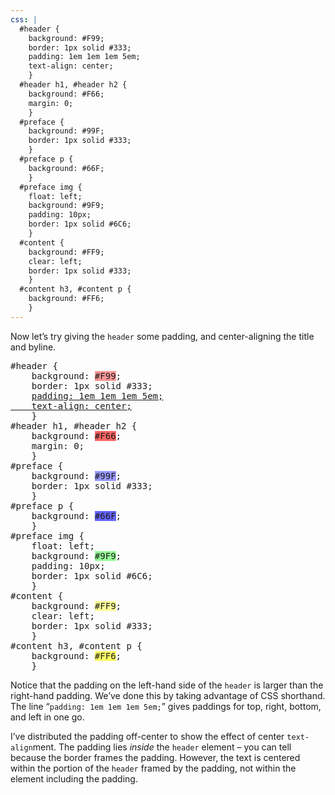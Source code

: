 ```yaml
---
css: |
  #header {
    background: #F99;
    border: 1px solid #333;
    padding: 1em 1em 1em 5em;
    text-align: center;
    }
  #header h1, #header h2 {
    background: #F66;
    margin: 0;
    }
  #preface {
    background: #99F;
    border: 1px solid #333;
    }
  #preface p {
    background: #66F;
    }
  #preface img {
    float: left;
    background: #9F9;
    padding: 10px;
    border: 1px solid #6C6;
    }
  #content {
    background: #FF9;
    clear: left;
    border: 1px solid #333;
    }
  #content h3, #content p {
    background: #FF6;
    }
---
```


<p>Now let&rsquo;s try giving the <code>header</code> some padding, and center-aligning the title and byline.</p>
<pre>
#header {
	background: <span style="background: #F99;">#F99</span>;
	border: 1px solid #333;
	<ins>padding: 1em 1em 1em 5em;
	text-align: center;</ins>
	}
#header h1, #header h2 {
	background: <span style="background: #F66;">#F66</span>;
	margin: 0;
	}
#preface {
	background: <span style="background: #99F;">#99F</span>;
	border: 1px solid #333;
	}
#preface p {
	background: <span style="background: #66F;">#66F</span>;
	}
#preface img {
	float: left;
	background: <span style="background: #9F9;">#9F9</span>;
	padding: 10px;
	border: 1px solid #6C6;
	}
#content {
	background: <span style="background: #FF9;">#FF9</span>;
	clear: left;
	border: 1px solid #333;
	}
#content h3, #content p {
	background: <span style="background: #FF6;">#FF6</span>;
	}
</pre>
<p>Notice that the padding on the left-hand side of the <code>header</code> is larger than the right-hand padding. We&rsquo;ve done this by taking advantage of CSS shorthand. The line &ldquo;<code>padding: 1em 1em 1em 5em;</code>&rdquo; gives paddings for top, right, bottom, and left in one go.</p>
<p>I&rsquo;ve distributed the padding off-center to show the effect of center <code>text-align</code>ment. The padding lies <em>inside</em> the <code>header</code> element &ndash; you can tell because the border frames the padding. However, the text is centered within the portion of the <code>header</code> framed by the padding, not within the element including the padding.</p>
